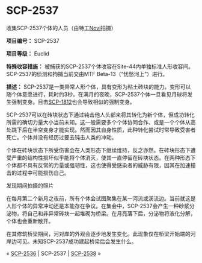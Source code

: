 # SCP-2537
                        




收集SCP-2537个体的人员（由特工[Novi](https://commons.wikimedia.org/wiki/File:5.22.10DonatoSquareByLuigiNovi5.jpg)拍摄）



**项目编号：** SCP-2537

**项目等级：** Euclid

**特殊收容措施：** 被捕获的SCP-2537个体收容在Site-44内单独标准人形收容间。SCP-2537的侦测和拘捕当前交由MTF Beta-13（“忧愁河上”）进行。

**描述：** SCP-2537是一类异常人形个体，具有变形为粘土砖块的能力。变形可以随个体意愿进行，耗时约3秒。在满月的夜晚，SCP-2537个体一旦看见月球将发生强制变身。目击[SCP-1812](/scp-1812)也会导致相似的强制变身。

SCP-2537可以在砖块状态下通过钝击他人头部来将其转化为新个体，但成功转化所需的确切力量大小当前未知。这一般需要多个个体协同合作、或是一个个体从高处跳下后在半空变身才能实现。然而因其自身性质，此种转化尝试时常导致受害者死亡。个体并没有经历过要去钝击人类的冲动。

个体在砖块状态下所受伤害会在人类形态下继续维持，反之亦然。在砖块形态下遭受严重的结构性损坏似乎能将个体消灭，使其一直停留在砖块状态。在两种形态下个体都不具有反常的力量或强韧性，这也使得受感染者的威胁有限，因其在加速撞击的过程中可能损伤自己。



发现期间拍摄的照片



在每月第二个新月之夜前，所有个体会试图聚集在某一河流或溪流边。当前就这是人形个体的异常冲动还是本能存在争议。在集会中，SCP-2537会产生一种砂浆分泌物，将自己和非异常砖块一起堆砌为桥梁。在月亮落下后，分泌物将液化分解，个体也会重新散开。

在其修筑桥梁期间，河对岸的外观会逐步地发生变化。此现象仅在桥梁开始端的河岸边可见。未知SCP-2537成功建起桥梁后会发生什么。



« <a shape='rect' class='newpage' href='/scp-2536'>SCP-2536</a> | SCP-2537 | <a shape='rect' class='newpage' href='/scp-2538'>SCP-2538</a> »





                    